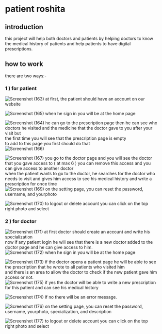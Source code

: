 <h1>patient roshita</h1>
<h2>introduction</h2>
this project will help both doctors and patients by helping doctors to know the medical history of patients and help patients to have digital prescriptions.
<h2>how to work</h2>
there are two ways:-

<h3>1 ) for patient</h3>

![Screenshot (163)](https://github.com/eng-yousef-hesham/patient_roshita/assets/120247087/a1fe839d-5f18-4d90-a962-37ef811e5cdd)
at first, the patient should have an account on our website <br>

![Screenshot (165)](https://github.com/eng-yousef-hesham/patient_roshita/assets/120247087/35880214-9ab6-416f-a7a8-20a70293c26c)
when he sign in you will be at the home page<br>

![Screenshot (164)](https://github.com/eng-yousef-hesham/patient_roshita/assets/120247087/a4dfd8b9-d327-4061-8218-f16d55cf43fa)
he can go to the prescription page then he can see who doctors he visited and the medicine that the doctor gave to you after your visit but <br>
the first time you will see that the prescription page is empty<br>
to add to this page you first should do that<br>
![Screenshot (166)](https://github.com/eng-yousef-hesham/patient_roshita/assets/120247087/998f2ee5-2442-4830-a3d3-5bfebe13a1c7)

![Screenshot (167)](https://github.com/eng-yousef-hesham/patient_roshita/assets/120247087/3f33baac-54ed-4ead-8e25-4625a97510cc)
you go to the doctor page and you will see the doctor that you gave access to ( at max 6 ) you can remove this access and you can give access to another doctor<br>
when the patient wants to go to the doctor, he searches for the doctor who needs to visit and gives him access to see his medical history and write a prescription for once time<br>
![Screenshot (169)](https://github.com/eng-yousef-hesham/patient_roshita/assets/120247087/1c1789cb-b3ea-4907-aaef-02a5748a1b87)
on the setting page, you can reset the password, username, and yourphoto<br>

![Screenshot (170)](https://github.com/eng-yousef-hesham/patient_roshita/assets/120247087/38571d50-6423-4953-a8b8-9fb183be8f13)
to logout or delete account you can click on the top right photo and select<br>


<h3>2 ) for doctor</h3>

![Screenshot (171)](https://github.com/eng-yousef-hesham/patient_roshita/assets/120247087/abe7e6e1-a6d3-4802-a277-e4e3745ae01b)
at first doctor should create an account and write his specialization <br>
now if any patient login he will see that there is a new doctor added to the doctor page and he can give access to him.<br>
![Screenshot (172)](https://github.com/eng-yousef-hesham/patient_roshita/assets/120247087/b66556f7-fb1b-44ec-8924-28fd65b820ac)
when he sign in you will be at the home page<br>

![Screenshot (173)](https://github.com/eng-yousef-hesham/patient_roshita/assets/120247087/46565c5e-f7fd-4c5d-9f6b-f3ff087a9fc2)
if the doctor opens a patient page he will be able to see the prescription that he wrote to  all patients who visited him <br>
and there is an area to allow the doctor to check if the new patient gave him access or not.<br>
![Screenshot (175)](https://github.com/eng-yousef-hesham/patient_roshita/assets/120247087/9649545e-2144-4085-93b8-efacc576be79)
if yes the doctor will be able to write a new prescription for this patient and can see his medical history<br>

![Screenshot (174)](https://github.com/eng-yousef-hesham/patient_roshita/assets/120247087/af3f1deb-82a3-47d9-a760-b430c72a471c)
if no there will be an error message.<br>

![Screenshot (176)](https://github.com/eng-yousef-hesham/patient_roshita/assets/120247087/022631d2-cc99-44d3-a4d7-8d78e2d77558)
on the setting page, you can reset the password, username, yourphoto, specialization, and description<br>

![Screenshot (177)](https://github.com/eng-yousef-hesham/patient_roshita/assets/120247087/d235520b-c284-4700-b409-d9b275ef2f03)
to logout or delete account you can click on the top right photo and select<br>

